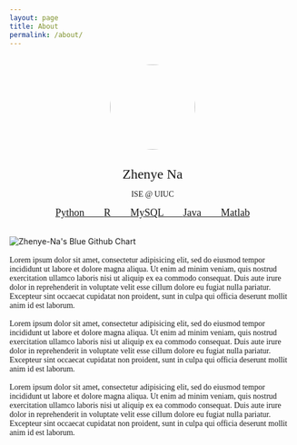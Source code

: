 ```yaml
---
layout: page
title: About
permalink: /about/
---
```

<style>
<!--img.center {
    display: block;
    margin: 0 auto;
}-->

img.avatar {
    border-radius: 50%;
    display: block;
    margin: 30px auto;
    width: 150px;
}

.tags {
    <!--list-style: none;-->
    padding: 0 0 25px 0;
    <!--text-align: center;-->
    font-size: 15px;
    word-spacing: 30px;
}

a:hover {
    text-decoration: none;
}

</style>


<img src="https://pic.qqtn.com/up/2018-2/2018022614235526444.jpg!360_360" class="avatar" vspace="50" />
<div align="center">
      <p> <span style="font-family: Trebuchet MS"> <font size="5"> Zhenye Na </font></span></p>
      <p> <span style="font-family: Trebuchet MS"> ISE @ UIUC </span></p>
      <p class="tags" > <span style="font-family: Trebuchet MS;"> <font size="4"> 
        <a href="/tag/Python">Python </a>
        <a href="/tag/R"> R </a>
        <a href="/tag/MySQL"> MySQL </a>
        <a href="/tag/Java"> Java </a>
        <a href="/tag/Matlab"> Matlab </a>
      </font></span></p>
    </div>
<br>

<img src="http://ghchart.rshah.org/1d58a6/Zhenye-Na" alt="Zhenye-Na's Blue Github Chart" />
<br><br>
<!--![Zhenye-Na's Blue Github Chart](http://ghchart.rshah.org/1d58a6/Zhenye-Na)-->
<span style="font-family: Trebuchet MS">
Lorem ipsum dolor sit amet, consectetur adipisicing elit, sed do eiusmod
tempor incididunt ut labore et dolore magna aliqua. Ut enim ad minim veniam,
quis nostrud exercitation ullamco laboris nisi ut aliquip ex ea commodo
consequat. Duis aute irure dolor in reprehenderit in voluptate velit esse
cillum dolore eu fugiat nulla pariatur. Excepteur sint occaecat cupidatat non
proident, sunt in culpa qui officia deserunt mollit anim id est laborum.  
<br><br>
Lorem ipsum dolor sit amet, consectetur adipisicing elit, sed do eiusmod
tempor incididunt ut labore et dolore magna aliqua. Ut enim ad minim veniam,
quis nostrud exercitation ullamco laboris nisi ut aliquip ex ea commodo
consequat. Duis aute irure dolor in reprehenderit in voluptate velit esse
cillum dolore eu fugiat nulla pariatur. Excepteur sint occaecat cupidatat non
proident, sunt in culpa qui officia deserunt mollit anim id est laborum.  
<br><br>
Lorem ipsum dolor sit amet, consectetur adipisicing elit, sed do eiusmod
tempor incididunt ut labore et dolore magna aliqua. Ut enim ad minim veniam,
quis nostrud exercitation ullamco laboris nisi ut aliquip ex ea commodo
consequat. Duis aute irure dolor in reprehenderit in voluptate velit esse
cillum dolore eu fugiat nulla pariatur. Excepteur sint occaecat cupidatat non
proident, sunt in culpa qui officia deserunt mollit anim id est laborum.
</span>